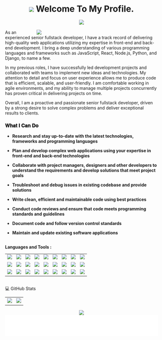 <h1 align="center"><img src="https://media.giphy.com/media/hvRJCLFzcasrR4ia7z/giphy.gif" width="32"> Welcome To My Profile. </h1>
<p align="center">
  <a href="https://github.com/smartfox1203"><img src="https://readme-typing-svg.herokuapp.com/?lines=Creative,%20Passionate%20Efficient;Senior%20Full%20Stack%20Developer;8+%2B%20years%20of%20developing%20experience;&center=true&width=800&height=60"></a>
</p>
<img align="right" width="400" src="https://media.giphy.com/media/v1.Y2lkPTc5MGI3NjExYTg4MDdlN2Q0NGFmNDMxZDFiZThiY2ZmYmI4NmFlNDVlMjZkZmQ0ZiZlcD12MV9pbnRlcm5hbF9naWZzX2dpZklkJmN0PWc/qgQUggAC3Pfv687qPC/giphy.gif" />
<p>
  As an experienced senior fullstack developer, I have a track record of delivering high-quality web applications utilizing my expertise in front-end and back-end development. I bring a deep understanding of various programming languages and frameworks such as JavaScript, React, Node.js, Python, and Django, to name a few.
</p>
<p>
  In my previous roles, I have successfully led development projects and collaborated with teams to implement new ideas and technologies. My attention to detail and focus on user experience allows me to produce code that is efficient, scalable, and user-friendly. I am comfortable working in agile environments, and my ability to manage multiple projects concurrently has proven critical in delivering projects on time.
</p>
<p>
  Overall, I am a proactive and passionate senior fullstack developer, driven by a strong desire to solve complex problems and deliver exceptional results to clients.
</p>

### 𝐖𝐡𝐚𝐭 𝐈 𝐂𝐚𝐧 𝐃𝐨

- **Research and stay up-to-date with the latest technologies, frameworks and programming languages**

- **Plan and develop complex web applications using your expertise in front-end and back-end technologies**

- **Collaborate with project managers, designers and other developers to understand the requirements and develop solutions that meet project goals**

- **Troubleshoot and debug issues in existing codebase and provide solutions**

- **Write clean, efficient and maintainable code using best practices**

- **Conduct code reviews and ensure that code meets programming standards and guidelines**

- **Document code and follow version control standards**

- **Maintain and update existing software applications**

##

**Languages and Tools :**

<table align="center">
  <tr>
    <td><img src="https://cdn.jsdelivr.net/gh/devicons/devicon/icons/html5/html5-original.svg" width="55" height="auto" /></td>
    <td><img src="https://cdn.jsdelivr.net/gh/devicons/devicon/icons/css3/css3-original.svg" width="55" height="auto" /></td>
    <td><img src="https://cdn.jsdelivr.net/gh/devicons/devicon/icons/javascript/javascript-original.svg" width="55" height="auto"  /></td>
    <td><img src="https://cdn.jsdelivr.net/gh/devicons/devicon/icons/typescript/typescript-original.svg" width="55" height="auto"  /></td>
    <td><img src="https://cdn.jsdelivr.net/gh/devicons/devicon/icons/python/python-original.svg" width="55" height="auto"  /></td>
    <td><img src="https://cdn.jsdelivr.net/gh/devicons/devicon/icons/java/java-original.svg" width="55" height="auto"  /></td>
    <td><img src="https://cdn.jsdelivr.net/gh/devicons/devicon/icons/bootstrap/bootstrap-original.svg" width="55" height="auto"  /></td>
    <td><img src="https://cdn.jsdelivr.net/gh/devicons/devicon/icons/tailwindcss/tailwindcss-plain.svg" width="55" height="auto" /></td>
    <td><img src="https://cdn.jsdelivr.net/gh/devicons/devicon/icons/apache/apache-original.svg" width="55" height="auto" /></td>
  </tr>
  <tr>
    <td><img src="https://cdn.jsdelivr.net/gh/devicons/devicon/icons/php/php-original.svg" width="55" height="auto" /></td>
    <td><img src="https://cdn.jsdelivr.net/gh/devicons/devicon/icons/laravel/laravel-plain.svg" width="55" height="auto" /></td>
    <td><img src="https://cdn.jsdelivr.net/gh/devicons/devicon/icons/react/react-original.svg" width="55" height="auto"  /></td>
    <td><img src="https://cdn.jsdelivr.net/gh/devicons/devicon/icons/vuejs/vuejs-original.svg" width="55" height="auto"  /></td>
    <td><img src="https://cdn.jsdelivr.net/gh/devicons/devicon/icons/nodejs/nodejs-original.svg" width="55" height="auto"  /></td>
    <td><img src="https://cdn.jsdelivr.net/gh/devicons/devicon/icons/nextjs/nextjs-original-wordmark.svg" width="55" height="auto"  /></td>
    <td><img src="https://cdn.jsdelivr.net/gh/devicons/devicon/icons/express/express-original.svg" width="55" height="auto"  /></td>
    <td><img src="https://cdn.jsdelivr.net/gh/devicons/devicon/icons/nuxtjs/nuxtjs-original.svg" width="55" height="auto"  /></td>
    <td><img src="https://cdn.jsdelivr.net/gh/devicons/devicon/icons/django/django-plain.svg" width="55" height="auto"  /></td>
  </tr>
  <tr>
    <td><img src="https://cdn.jsdelivr.net/gh/devicons/devicon/icons/mongodb/mongodb-original.svg" width="55" height="auto"/></td>
    <td><img src="https://cdn.jsdelivr.net/gh/devicons/devicon/icons/mysql/mysql-original.svg" width="55" height="auto" /></td>
    <td><img src="https://cdn.jsdelivr.net/gh/devicons/devicon/icons/postgresql/postgresql-original.svg" width="55" height="auto" /></td>
    <td><img src="https://cdn.jsdelivr.net/gh/devicons/devicon/icons/vscode/vscode-original.svg" width="55" height="auto"/></td>
    <td><img src="https://cdn.jsdelivr.net/gh/devicons/devicon/icons/github/github-original.svg" width="55" height="auto" /></td>
    <td><img src="https://cdn.jsdelivr.net/gh/devicons/devicon/icons/docker/docker-original.svg" /></td>
    <td><img src="https://cdn.jsdelivr.net/gh/devicons/devicon/icons/firebase/firebase-plain.svg" /></td>
    <td><img src="https://cdn.jsdelivr.net/gh/devicons/devicon/icons/slack/slack-original.svg" /></td>
    <td><img src="https://cdn.jsdelivr.net/gh/devicons/devicon/icons/photoshop/photoshop-plain.svg" /></td>
  </tr>
</table>
<br />
💻 GitHub Stats
<table align="center" width="100%">
  <tr>
    <td>
      <img height="200em" src="https://github-readme-stats.vercel.app/api?username=kamelorac&show_icons=true&hide_border=true" /> 
    </td>
    <td> 
      <img height="200em" src="https://github-readme-stats.vercel.app/api/top-langs/?username=kamelorac&show_icons=true&hide_border=true&layout=compact&langs_count=8"/> 
    </td>
  </tr>
</table>
<div align="center" width="100%">
  <img align="center" src="https://github-profile-trophy.vercel.app/?username=kamelorac&theme=onedark&rank=SECRET,SSS,SS,S,AAA,AA,A,B&margin-w=10&margin-h=10">
</div>
<img align='center'  height="70" alt="Thanks" width="100%" src="https://github.com/Kushal997-das/Kushal997-das/blob/master/Profile%20generator/marquee.svg"/>
